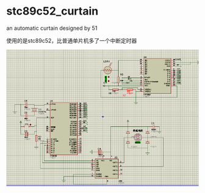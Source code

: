 # stc89c52_curtain

an automatic curtain designed by 51

使用的是stc89c52，比普通单片机多了一个中断定时器

![dianlu][]

[dianlu]:https://raw.githubusercontent.com/hundred666/stc89c52_curtain/master/51.png